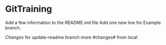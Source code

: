 # GitTraining

Add a few information to the README.md file
Add one new line for Example branch.

_Changes_ for update-readme branch
more #changes# from local

